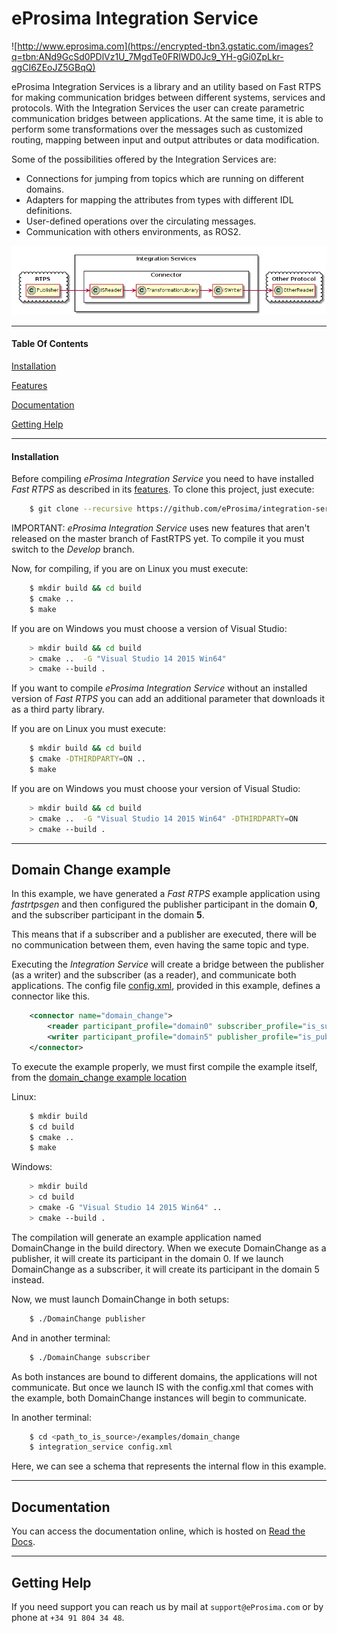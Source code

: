 # eProsima Integration Service
![http://www.eprosima.com](https://encrypted-tbn3.gstatic.com/images?q=tbn:ANd9GcSd0PDlVz1U_7MgdTe0FRIWD0Jc9_YH-gGi0ZpLkr-qgCI6ZEoJZ5GBqQ)

eProsima Integration Services is a library and an utility based on Fast RTPS for making communication bridges between different systems, services and protocols. With the Integration Services the user can create parametric communication bridges between applications. At the same time, it is able to perform some transformations over the messages such as customized routing, mapping between input and output attributes or data modification.

Some of the possibilities offered by the Integration Services are:

-    Connections for jumping from topics which are running on different domains.
-    Adapters for mapping the attributes from types with different IDL definitions.
-    User-defined operations over the circulating messages.
-    Communication with others environments, as ROS2.


<p align="center"> <img src="docs/IS-main.png" alt="Default behaviour"/> </p>

<hr></hr>

#### Table Of Contents

[Installation](#installation)

[Features](#features)

[Documentation](#examples)

[Getting Help](#getting-help)

<hr></hr>

#### Installation

Before compiling *eProsima Integration Service* you need to have installed *Fast RTPS* as described in its [features](http://eprosima-fast-rtps.readthedocs.io/en/latest/binaries.html). 
To clone this project, just execute:

```bash
    $ git clone --recursive https://github.com/eProsima/integration-service
```

IMPORTANT: *eProsima Integration Service* uses new features that aren't released 
on the master branch of FastRTPS yet. 
To compile it you must switch to the *Develop* branch.

Now, for compiling, if you are on Linux you must execute:

```bash
    $ mkdir build && cd build
    $ cmake ..
    $ make
```

If you are on Windows you must choose a version of Visual Studio:

```bash
    > mkdir build && cd build
    > cmake ..  -G "Visual Studio 14 2015 Win64"
    > cmake --build .
```

If you want to compile *eProsima Integration Service* without an installed version of *Fast RTPS* you can add 
an additional parameter that downloads it as a third party library.

If you are on Linux you must execute:

```bash
    $ mkdir build && cd build
    $ cmake -DTHIRDPARTY=ON ..
    $ make
```

If you are on Windows you must choose your version of Visual Studio:

```bash
    > mkdir build && cd build
    > cmake ..  -G "Visual Studio 14 2015 Win64" -DTHIRDPARTY=ON
    > cmake --build .
```

<hr></hr>

## Domain Change example

In this example, we have generated a *Fast RTPS* example application using *fastrtpsgen* and then configured the publisher participant in the domain **0**, and the subscriber participant in the domain **5**.

This means that if a subscriber and a publisher are executed, there will be no communication between them, even having the same topic and type. 

Executing the *Integration Service* will create a bridge between the publisher (as a writer) and the subscriber (as a reader), and communicate both applications. The config file [config.xml](<https://github.com/eProsima/Integration-Service/tree/feature/TCP_DynTypes/examples/domain_change/config.xml>), provided in this example, defines a connector like this. 

```xml
    <connector name="domain_change">
        <reader participant_profile="domain0" subscriber_profile="is_subscriber"/>
        <writer participant_profile="domain5" publisher_profile="is_publisher"/>
    </connector>
```

To execute the example properly, we must first compile the example itself, from the [domain_change example location](<https://github.com/eProsima/Integration-Service/tree/feature/TCP_DynTypes/examples/domain_change>)

Linux:

```bash
    $ mkdir build
    $ cd build
    $ cmake ..
    $ make
```

Windows:

```bash
    > mkdir build
    > cd build
    > cmake -G "Visual Studio 14 2015 Win64" ..
    > cmake --build .
```

The compilation will generate an example application named DomainChange in the build directory. When we execute DomainChange as a publisher, it will create its participant in the domain 0. If we launch DomainChange as a subscriber, it will create its participant in the domain 5 instead.

Now, we must launch DomainChange in both setups:

```bash
    $ ./DomainChange publisher
```

And in another terminal:

```bash
    $ ./DomainChange subscriber
```

As both instances are bound to different domains, the applications will not communicate. But once we launch IS with the config.xml that comes with the example, both DomainChange instances will begin to communicate.

In another terminal:

```bash
    $ cd <path_to_is_source>/examples/domain_change
    $ integration_service config.xml
```

Here, we can see a schema that represents the internal flow in this example.

<hr></hr>

## Documentation

You can access the documentation online, which is hosted on [Read the Docs](https://integration-services.readthedocs.io).

<hr></hr>

## Getting Help

If you need support you can reach us by mail at `support@eProsima.com` or by phone at `+34 91 804 34 48`.
